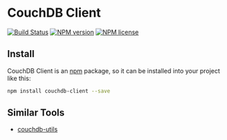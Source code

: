 # CouchDB Client

[![Build Status](http://img.shields.io/travis/slang800/couchdb-client.svg?style=flat-square)](https://travis-ci.org/slang800/couchdb-client) [![NPM version](http://img.shields.io/npm/v/couchdb-client.svg?style=flat-square)](https://www.npmjs.org/package/couchdb-client) [![NPM license](http://img.shields.io/npm/l/couchdb-client.svg?style=flat-square)](https://www.npmjs.org/package/couchdb-client)

## Install

CouchDB Client is an [npm](http://npmjs.org/package/couchdb-client) package, so it can be installed into your project like this:

```bash
npm install couchdb-client --save
```

## Similar Tools

- [couchdb-utils](https://github.com/awilliams/couchdb-utils)
